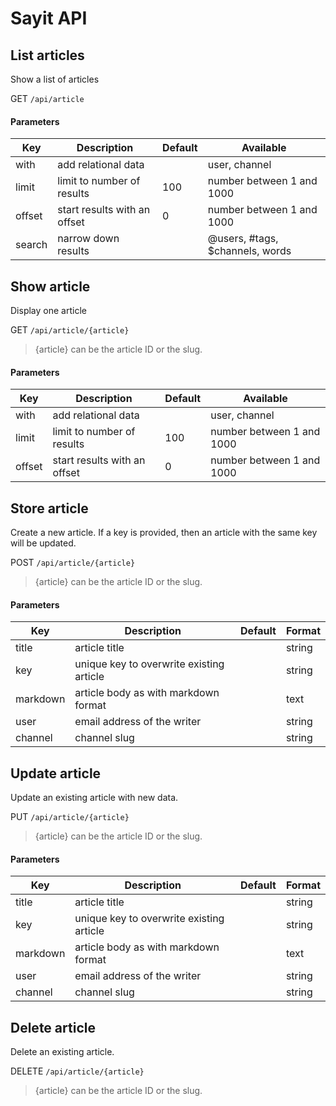 # Sayit API


## List articles

Show a list of articles

GET `/api/article`

#### Parameters

Key           | Description                  | Default   | Available
------------- | ---------------------------- | --------- | ---------------------------------
with          | add relational data          |           | user, channel
limit         | limit to number of results   | 100       | number between 1 and 1000
offset        | start results with an offset | 0         | number between 1 and 1000
search        | narrow down results          |           | @users, #tags, $channels, words

## Show article

Display one article

GET `/api/article/{article}`

> {article} can be the article ID or the slug.

#### Parameters

Key           | Description                  | Default   | Available
------------- | ---------------------------- | --------- | ---------------------------------
with          | add relational data          |           | user, channel
limit         | limit to number of results   | 100       | number between 1 and 1000
offset        | start results with an offset | 0         | number between 1 and 1000

## Store article
Create a new article.
If a key is provided, then an article with the same key will be updated.

POST `/api/article/{article}` 

> {article} can be the article ID or the slug.

#### Parameters

Key           | Description                               | Default   | Format
------------- | ----------------------------------------- | --------- | ---------------------------------
title         | article title                             |           | string     
key           | unique key to overwrite existing article  |           | string
markdown      | article body as with markdown format      |           | text
user          | email address of the writer               |           | string
channel       | channel slug                              |           | string


## Update article
Update an existing article with new data.

PUT `/api/article/{article}` 

> {article} can be the article ID or the slug.

#### Parameters

Key           | Description                               | Default   | Format
------------- | ----------------------------------------- | --------- | ---------------------------------
title         | article title                             |           | string     
key           | unique key to overwrite existing article  |           | string
markdown      | article body as with markdown format      |           | text
user          | email address of the writer               |           | string
channel       | channel slug                              |           | string


## Delete article
Delete an existing article.

DELETE `/api/article/{article}` 

> {article} can be the article ID or the slug.
